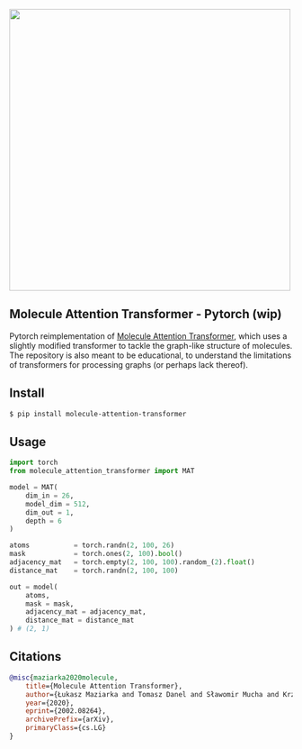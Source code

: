 <img src="./mat.png" width="500px"></img>

## Molecule Attention Transformer - Pytorch (wip)

Pytorch reimplementation of <a href="https://arxiv.org/abs/2002.08264">Molecule Attention Transformer</a>, which uses a slightly modified transformer to tackle the graph-like structure of molecules. The repository is also meant to be educational, to understand the limitations of transformers for 
processing graphs (or perhaps lack thereof).

## Install

```bash
$ pip install molecule-attention-transformer
```

## Usage

```python
import torch
from molecule_attention_transformer import MAT

model = MAT(
    dim_in = 26,
    model_dim = 512,
    dim_out = 1,
    depth = 6
)

atoms           = torch.randn(2, 100, 26)
mask            = torch.ones(2, 100).bool()
adjacency_mat   = torch.empty(2, 100, 100).random_(2).float()
distance_mat    = torch.randn(2, 100, 100)

out = model(
    atoms,
    mask = mask,
    adjacency_mat = adjacency_mat,
    distance_mat = distance_mat
) # (2, 1)
```

## Citations

```bibtex
@misc{maziarka2020molecule,
    title={Molecule Attention Transformer}, 
    author={Łukasz Maziarka and Tomasz Danel and Sławomir Mucha and Krzysztof Rataj and Jacek Tabor and Stanisław Jastrzębski},
    year={2020},
    eprint={2002.08264},
    archivePrefix={arXiv},
    primaryClass={cs.LG}
}
```
